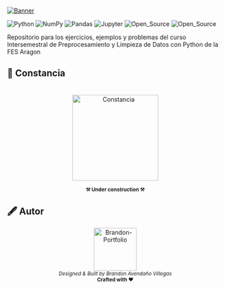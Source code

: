 
<a href="https://www.aragon.unam.mx/fes-aragon/#!/inicio" target="_blank"><img aling="center" src="https://github-production-user-asset-6210df.s3.amazonaws.com/42923366/246936414-7cee4d3d-91cc-477c-ac31-4f25125faee3.png" alt="Banner"></img></a>

 ![Python](https://img.shields.io/badge/python-3670A0?style=for-the-badge&logo=python&logoColor=ffdd54) 
 ![NumPy](https://img.shields.io/badge/numpy-%23013243.svg?style=for-the-badge&logo=numpy&logoColor=white) 
 ![Pandas](https://img.shields.io/badge/pandas-%23150458.svg?style=for-the-badge&logo=pandas&logoColor=white) 
 ![Jupyter](https://img.shields.io/badge/Jupyter-%23F24E1E.svg?style=for-the-badge&logo=jupyter&logoColor=white)
 ![Open_Source](https://img.shields.io/badge/Licence_MIT-%230072C6.svg?style=for-the-badge&logo=sourcehut&logoColor=white)
![Open_Source](https://img.shields.io/badge/Open_source-%23000000.svg?style=for-the-badge&logo=githubsponsors&logoColor=E71D29)


Repositorio para los ejercicios, ejemplos y problemas del curso Intersemestral de Preprocesamiento y Limpieza de Datos con Python de la FES Aragon



## 📜 Constancia

<div align="center">
<a href="https://www.aragon.unam.mx/fes-aragon/#!/inicio" target="_blank"><img aling="center" width="200" height="" src="https://github.com/LanIkari/Programacion_Orientada_a_Objetos_Python/assets/42923366/1a736eda-83c1-440d-9975-1f828d0d09da" style="margin-top:20px" alt="Constancia"/></a>

<b><sub>⚒️ Under construction ⚒️</sub></b>

</div>

## 🖋️ Autor

<p align="center">
  <a href="https://lanikari.github.io/BrandonAV-Portfolio/" target="_blank">
  <img width="100px" src="https://github-production-user-asset-6210df.s3.amazonaws.com/42923366/245333869-34be7609-805c-4b8a-9f72-21315cdaa13a.png" alt="Brandon-Portfolio" />
  </a>
  <br />
  <i><sub>Designed & Built by Brandon Avendaño Villegas</sub></i>
  <br>
  <b><sub>Crafted with ❤</sub></b>
<p>
